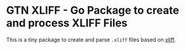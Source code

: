 # GTN XLIFF - Go Package to create and process XLIFF Files

This is a tiny package to create and parse `.xliff` files based on [xliff](https://github.com/st3fan/xliff).
